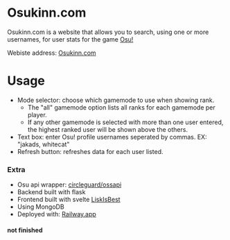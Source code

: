 # Osukinn.com
Osukinn.com is a website that allows you to search, using one or more usernames, for user stats for the game [Osu!](https://osu.ppy.sh/home)

Webiste address: [Osukinn.com](https://www.osukinn.com/)

# Usage
- Mode selector: choose which gamemode to use when showing rank.
  - The "all" gamemode option lists all ranks for each gamemode per player.
  - If any other gamemode is selected with more than one user entered, the highest ranked user will be shown above the others.
- Text box: enter Osu! profile usernames seperated by commas. EX: "jakads, whitecat"
- Refresh button: refreshes data for each user listed.

### Extra
- Osu api wrapper: [circleguard/ossapi](https://github.com/circleguard/ossapi)
- Backend built with flask
- Frontend built with svelte [LiskIsBest](https://github.com/LiskIsBest/Osukinn_frontend)
- Using MongoDB
- Deployed with: [Railway.app](https://railway.app/)


#### not finished
